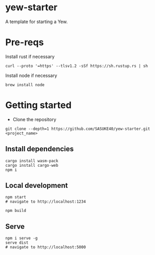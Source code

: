 # yew-starter

A template for starting a Yew.

# Pre-reqs

Install rust if necessary

```
curl --proto '=https' --tlsv1.2 -sSf https://sh.rustup.rs | sh
```

Install node if necessary

```
brew install node
```

# Getting started

- Clone the repository

```
git clone --depth=1 https://github.com/SASUKE40/yew-starter.git <project_name>
```

## Install dependencies

```
cargo install wasm-pack
cargo install cargo-web
npm i
```

## Local development

```
npm start
# navigate to http://localhost:1234
```

```
npm build
```

## Serve

```
npm i serve -g
serve dist
# navigate to http://localhost:5000
```
